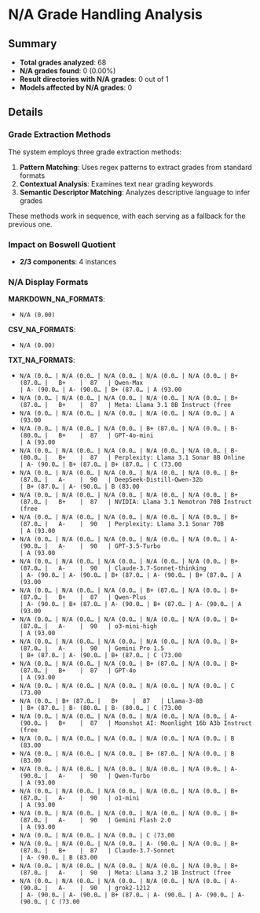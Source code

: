 # N/A Grade Handling Analysis

## Summary

- **Total grades analyzed**: 68
- **N/A grades found**: 0 (0.00%)
- **Result directories with N/A grades**: 0 out of 1
- **Models affected by N/A grades**: 0

## Details

### Grade Extraction Methods

The system employs three grade extraction methods:

1. **Pattern Matching**: Uses regex patterns to extract grades from standard formats
2. **Contextual Analysis**: Examines text near grading keywords
3. **Semantic Descriptor Matching**: Analyzes descriptive language to infer grades

These methods work in sequence, with each serving as a fallback for the previous one.

### Impact on Boswell Quotient

- **2/3 components**: 4 instances

### N/A Display Formats

**MARKDOWN_NA_FORMATS**:
- `N/A (0.00)`

**CSV_NA_FORMATS**:
- `N/A (0.00)`

**TXT_NA_FORMATS**:
- `N/A (0.0… | N/A (0.0… | N/A (0.0… | N/A (0.0… | N/A (0.0… | B+ (87.0… |   B+    |  87   |
Qwen-Max                                         | A- (90.0… | A- (90.0… | B+ (87.0… | A (93.00`
- `N/A (0.0… | N/A (0.0… | N/A (0.0… | N/A (0.0… | N/A (0.0… | B+ (87.0… |   B+    |  87   |
Meta: Llama 3.1 8B Instruct (free`
- `N/A (0.0… | N/A (0.0… | N/A (0.0… | N/A (0.0… | N/A (0.0… | A (93.00`
- `N/A (0.0… | N/A (0.0… | N/A (0.0… | B+ (87.0… | N/A (0.0… | B- (80.0… |   B+    |  87   |
GPT-4o-mini                                      | A (93.00`
- `N/A (0.0… | N/A (0.0… | N/A (0.0… | N/A (0.0… | N/A (0.0… | B- (80.0… |   B+    |  87   |
Perplexity: Llama 3.1 Sonar 8B Online            | A- (90.0… | B+ (87.0… | B+ (87.0… | C (73.00`
- `N/A (0.0… | N/A (0.0… | N/A (0.0… | N/A (0.0… | N/A (0.0… | B+ (87.0… |   A-    |  90   |
DeepSeek-Distill-Qwen-32b                        | B+ (87.0… | A- (90.0… | B (83.00`
- `N/A (0.0… | N/A (0.0… | N/A (0.0… | N/A (0.0… | N/A (0.0… | B+ (87.0… |   B+    |  87   |
NVIDIA: Llama 3.1 Nemotron 70B Instruct (free`
- `N/A (0.0… | N/A (0.0… | N/A (0.0… | N/A (0.0… | N/A (0.0… | B+ (87.0… |   A-    |  90   |
Perplexity: Llama 3.1 Sonar 70B                  | A (93.00`
- `N/A (0.0… | N/A (0.0… | N/A (0.0… | N/A (0.0… | N/A (0.0… | A- (90.0… |   A-    |  90   |
GPT-3.5-Turbo                                    | A (93.00`
- `N/A (0.0… | N/A (0.0… | N/A (0.0… | N/A (0.0… | N/A (0.0… | B+ (87.0… |   A-    |  90   |
Claude-3.7-Sonnet-thinking                       | A- (90.0… | A- (90.0… | B+ (87.0… | A- (90.0… | B+ (87.0… | A (93.00`
- `N/A (0.0… | N/A (0.0… | N/A (0.0… | B+ (87.0… | N/A (0.0… | B+ (87.0… |   B+    |  87   |
Qwen-Plus                                        | A- (90.0… | B+ (87.0… | A- (90.0… | B+ (87.0… | A- (90.0… | A (93.00`
- `N/A (0.0… | N/A (0.0… | N/A (0.0… | N/A (0.0… | N/A (0.0… | B+ (87.0… |   A-    |  90   |
o3-mini-high                                     | A (93.00`
- `N/A (0.0… | N/A (0.0… | N/A (0.0… | N/A (0.0… | N/A (0.0… | B+ (87.0… |   A-    |  90   |
Gemini Pro 1.5                                   | B+ (87.0… | A- (90.0… | B+ (87.0… | C (73.00`
- `N/A (0.0… | N/A (0.0… | N/A (0.0… | B+ (87.0… | N/A (0.0… | B+ (87.0… |   B+    |  87   |
GPT-4o                                           | A (93.00`
- `N/A (0.0… | N/A (0.0… | N/A (0.0… | N/A (0.0… | N/A (0.0… | C (73.00`
- `N/A (0.0… | B+ (87.0… |   B+    |  87   |
Llama-3-8B                                       | B+ (87.0… | B- (80.0… | B- (80.0… | C (73.00`
- `N/A (0.0… | N/A (0.0… | N/A (0.0… | N/A (0.0… | N/A (0.0… | A- (90.0… |   B+    |  87   |
Moonshot AI: Moonlight 16b A3b Instruct (free`
- `N/A (0.0… | N/A (0.0… | N/A (0.0… | N/A (0.0… | N/A (0.0… | B (83.00`
- `N/A (0.0… | N/A (0.0… | N/A (0.0… | B+ (87.0… | N/A (0.0… | B (83.00`
- `N/A (0.0… | N/A (0.0… | N/A (0.0… | N/A (0.0… | N/A (0.0… | A- (90.0… |   A-    |  90   |
Qwen-Turbo                                       | A (93.00`
- `N/A (0.0… | N/A (0.0… | N/A (0.0… | N/A (0.0… | N/A (0.0… | B+ (87.0… |   A-    |  90   |
o1-mini                                          | A (93.00`
- `N/A (0.0… | N/A (0.0… | N/A (0.0… | N/A (0.0… | N/A (0.0… | B+ (87.0… |   A-    |  90   |
Gemini Flash 2.0                                 | A (93.00`
- `N/A (0.0… | N/A (0.0… | N/A (0.0… | C (73.00`
- `N/A (0.0… | N/A (0.0… | N/A (0.0… | A- (90.0… | N/A (0.0… | B+ (87.0… |   B+    |  87   |
Claude-3.7-Sonnet                                | A- (90.0… | B (83.00`
- `N/A (0.0… | N/A (0.0… | N/A (0.0… | N/A (0.0… | N/A (0.0… | B+ (87.0… |   A-    |  90   |
Meta: Llama 3.2 1B Instruct (free`
- `N/A (0.0… | N/A (0.0… | N/A (0.0… | N/A (0.0… | N/A (0.0… | A- (90.0… |   A-    |  90   |
grok2-1212                                       | A- (90.0… | A- (90.0… | B+ (87.0… | A- (90.0… | A- (90.0… | A- (90.0… | C (73.00`

